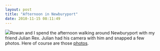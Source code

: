 ```yaml
---
layout: post
title: "Afternoon in Newburyport"
date: 2010-11-15 08:11:49
---
```

[![](http://photos.thecave.com/Rowan/Hanging-in-Newburyport/DSC0032-2010-11-14-at-13-06-38/1091525144_WQCYN-Th.jpg)](http://photos.thecave.com/Rowan/Hanging-in-Newburyport/14664321_mZoqU)Rowan and I spend the afternoon walking around Newburyport with my friend Julian Rex. Julian had his camera with him and snapped a few photos. Here of course are those [photos](http://photos.thecave.com/Rowan/Hanging-in-Newburyport/14664321_mZoqU).
